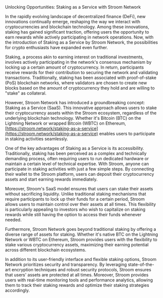 Unlocking Opportunities: Staking as a Service with Stroom Network

In the rapidly evolving landscape of decentralized finance (DeFi), new innovations continually emerge, reshaping the way we interact with cryptocurrencies and blockchain technology. Among these innovations, staking has gained significant traction, offering users the opportunity to earn rewards while actively participating in network operations. Now, with the introduction of Staking as a Service by Stroom Network, the possibilities for crypto enthusiasts have expanded even further.

Staking, a process akin to earning interest on traditional investments, involves actively participating in the network's consensus mechanism by locking up a certain amount of cryptocurrency. In return, participants receive rewards for their contribution to securing the network and validating transactions. Traditionally, staking has been associated with proof-of-stake (PoS) blockchain networks, where validators are chosen to create new blocks based on the amount of cryptocurrency they hold and are willing to "stake" as collateral.

However, Stroom Network has introduced a groundbreaking concept: Staking as a Service (SaaS). This innovative approach allows users to stake their cryptocurrency assets within the Stroom ecosystem, regardless of the underlying blockchain technology. Whether it's Bitcoin (BTC) on the Lightning Network or wrapped Bitcoin (WBTC) on Ethereum, [https://stroom.network/staking-as-a-service](https://stroom.network/staking-as-a-service) enables users to participate in staking activities seamlessly.

One of the key advantages of Staking as a Service is its accessibility. Traditionally, staking has been perceived as a complex and technically demanding process, often requiring users to run dedicated hardware or maintain a certain level of technical expertise. With Stroom, anyone can participate in staking activities with just a few simple steps. By connecting their wallet to the Stroom platform, users can deposit their cryptocurrency assets and start earning rewards immediately.

Moreover, Stroom's SaaS model ensures that users can stake their assets without sacrificing liquidity. Unlike traditional staking mechanisms that require participants to lock up their funds for a certain period, Stroom allows users to maintain control over their assets at all times. This flexibility is particularly appealing to investors who wish to capitalize on staking rewards while still having the option to access their funds whenever needed.

Furthermore, Stroom Network goes beyond traditional staking by offering a diverse range of assets for staking. Whether it's native BTC on the Lightning Network or WBTC on Ethereum, Stroom provides users with the flexibility to stake various cryptocurrency assets, maximizing their earning potential across different blockchain ecosystems.

In addition to its user-friendly interface and flexible staking options, Stroom Network prioritizes security and transparency. By leveraging state-of-the-art encryption techniques and robust security protocols, Stroom ensures that users' assets are protected at all times. Moreover, Stroom provides users with real-time monitoring tools and performance analytics, allowing them to track their staking rewards and optimize their staking strategies accordingly.
